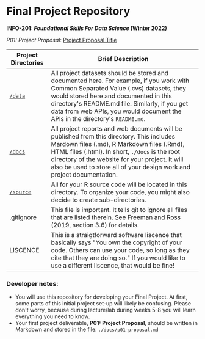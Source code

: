 # Final Project Repository
**INFO-201: _Foundational Skills For Data Science_ (Winter 2022)**

*P01: Project Proposal*: [Project Proposal Title](./docs/p01-proposal.md) 

|Project Directories | Brief Description|
|---------------| -----------------|
|[`/data`](./data) | All project datasets should be stored and documented here. For example, if you work with Common Separated Value (.cvs) datasets, they would stored here and documented in this directory's README.md file. Similarly, if you get data from web APIs, you would document the APIs in the directory's `README.md`.
|[`/docs`](./docs) | All project reports and web documents will be published from this directory. This includes Mardown files (.md), R Markdown files (.Rmd),  HTML files (.html). In short, `./docs` is the root directory of the website for your project. It will also be used to store all of your design work and project documentation.
|[`/source`](./source) | All for your R source code will be located in this directory. To organize your code, you might also decide to create sub-directories.
| .gitignore | This  file is important. It tells git to ignore all files that are listed therein. See Freeman and Ross (2019, section 3.6) for details. 
| LISCENCE | This is a straigtforward software liscence that basically says "You own the copyright of your code.  Others can use your code, so long as they cite that they are doing so." If you would like to use a different liscence, that would be fine! 

### Developer notes: 
* You will use this repository for developing your Final Project. At first, some parts of this 
initial project set-up will likely be confusing. Please don't worry, because during lecture/lab 
during weeks 5-8 you will learn everything you need to know. 
* Your first project deliverable, **P01: Project Proposal**, should be written in Markdown and stored in the file: `./docs/p01-proposal.md`
